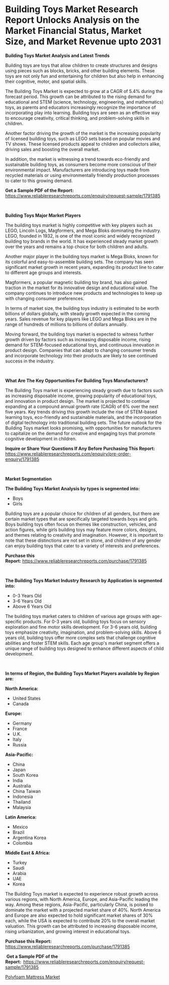 <p><h1>Building Toys Market Research Report Unlocks Analysis on the Market Financial Status, Market Size, and Market Revenue upto 2031</h1></p><p><strong>Building Toys Market Analysis and Latest Trends</strong></p>
<p><p>Building toys are toys that allow children to create structures and designs using pieces such as blocks, bricks, and other building elements. These toys are not only fun and entertaining for children but also help in enhancing their cognitive, motor, and spatial skills.</p><p>The Building Toys Market is expected to grow at a CAGR of 5.4% during the forecast period. This growth can be attributed to the rising demand for educational and STEM (science, technology, engineering, and mathematics) toys, as parents and educators increasingly recognize the importance of incorporating play into learning. Building toys are seen as an effective way to encourage creativity, critical thinking, and problem-solving skills in children.</p><p>Another factor driving the growth of the market is the increasing popularity of licensed building toys, such as LEGO sets based on popular movies and TV shows. These licensed products appeal to children and collectors alike, driving sales and boosting the overall market.</p><p>In addition, the market is witnessing a trend towards eco-friendly and sustainable building toys, as consumers become more conscious of their environmental impact. Manufacturers are introducing toys made from recycled materials or using environmentally friendly production processes to cater to this growing demand.</p></p>
<p><strong>Get a Sample PDF of the Report:&nbsp;</strong> <a href="https://www.reliableresearchreports.com/enquiry/request-sample/1791385">https://www.reliableresearchreports.com/enquiry/request-sample/1791385</a></p>
<p>&nbsp;</p>
<p><strong>Building Toys Major Market Players</strong></p>
<p><p>The building toys market is highly competitive with key players such as LEGO, Lincoln Logs, Magformers, and Mega Bloks dominating the industry. LEGO, founded in 1932, is one of the most iconic and widely recognized building toy brands in the world. It has experienced steady market growth over the years and remains a top choice for both children and adults.</p><p>Another major player in the building toys market is Mega Bloks, known for its colorful and easy-to-assemble building sets. The company has seen significant market growth in recent years, expanding its product line to cater to different age groups and interests.</p><p>Magformers, a popular magnetic building toy brand, has also gained traction in the market for its innovative design and educational value. The company continues to introduce new products and technologies to keep up with changing consumer preferences.</p><p>In terms of market size, the building toys industry is estimated to be worth billions of dollars globally, with steady growth expected in the coming years. Sales revenue for key players like LEGO and Mega Bloks are in the range of hundreds of millions to billions of dollars annually.</p><p>Moving forward, the building toys market is expected to witness further growth driven by factors such as increasing disposable income, rising demand for STEM-focused educational toys, and continuous innovation in product design. Companies that can adapt to changing consumer trends and incorporate technology into their products are likely to see continued success in the industry.</p></p>
<p>&nbsp;</p>
<p><strong>What Are The Key Opportunities For Building Toys Manufacturers?</strong></p>
<p><p>The Building Toys market is experiencing steady growth due to factors such as increasing disposable income, growing popularity of educational toys, and innovation in product design. The market is projected to continue expanding at a compound annual growth rate (CAGR) of 6% over the next five years. Key trends driving this growth include the rise of STEM-based learning toys, eco-friendly and sustainable materials, and the incorporation of digital technology into traditional building sets. The future outlook for the Building Toys market looks promising, with opportunities for manufacturers to capitalize on the demand for creative and engaging toys that promote cognitive development in children.</p></p>
<p><strong>Inquire or Share Your Questions If Any Before Purchasing This Report:</strong> <a href="https://www.reliableresearchreports.com/enquiry/pre-order-enquiry/1791385">https://www.reliableresearchreports.com/enquiry/pre-order-enquiry/1791385</a></p>
<p>&nbsp;</p>
<p><strong>Market Segmentation</strong></p>
<p><strong>The Building Toys Market Analysis by types is segmented into:</strong></p>
<p><ul><li>Boys</li><li>Girls</li></ul></p>
<p><p>Building toys are a popular choice for children of all genders, but there are certain market types that are specifically targeted towards boys and girls. Boys building toys often focus on themes like construction, vehicles, and action figures, while girls building toys may feature more colors, designs, and themes relating to creativity and imagination. However, it is important to note that these distinctions are not set in stone, and children of any gender can enjoy building toys that cater to a variety of interests and preferences.</p></p>
<p><strong>Purchase this Report:&nbsp;</strong><a href="https://www.reliableresearchreports.com/purchase/1791385">https://www.reliableresearchreports.com/purchase/1791385</a></p>
<p>&nbsp;</p>
<p><strong>The Building Toys Market Industry Research by Application is segmented into:</strong></p>
<p><ul><li>0-3 Years Old</li><li>3-6 Years Old</li><li>Above 6 Years Old</li></ul></p>
<p><p>The building toys market caters to children of various age groups with age-specific products. For 0-3 years old, building toys focus on sensory exploration and fine motor skills development. For 3-6 years old, building toys emphasize creativity, imagination, and problem-solving skills. Above 6 years old, building toys offer more complex sets that challenge cognitive abilities and foster STEM skills. Each age group's market segment offers a unique range of building toys designed to enhance different aspects of child development.</p></p>
<p>&nbsp;</p>
<p><strong>In terms of Region, the Building Toys Market Players available by Region are:</strong></p>
<p>
    <p> <strong> North America: </strong>
        <ul>
            <li>United States</li>
            <li>Canada</li>
        </ul>
        </p> 
    <p> <strong> Europe: </strong>
        <ul>
            <li>Germany</li>
            <li>France</li>
            <li>U.K.</li>
            <li>Italy</li>
            <li>Russia</li>
        </ul>
        </p> 
    <p> <strong> Asia-Pacific: </strong>
        <ul>
            <li>China</li>
            <li>Japan</li>
            <li>South Korea</li>
            <li>India</li>
            <li>Australia</li>
            <li>China Taiwan</li>
            <li>Indonesia</li>
            <li>Thailand</li>
            <li>Malaysia</li>
        </ul>
        </p> 
    <p> <strong> Latin America: </strong>
        <ul>
            <li>Mexico</li>
            <li>Brazil</li>
            <li>Argentina Korea</li>
            <li>Colombia</li>
        </ul>
        </p> 
    <p> <strong> Middle East & Africa: </strong>
        <ul>
            <li>Turkey</li>
            <li>Saudi</li>
            <li>Arabia</li>
            <li>UAE</li>
            <li>Korea</li>
        </ul>
    </p>
    </p>
<p><p>The Building Toys market is expected to experience robust growth across various regions, with North America, Europe, and Asia-Pacific leading the way. Among these regions, Asia-Pacific, particularly China, is poised to dominate the market with a projected market share of 40%. North America and Europe are also expected to hold significant market shares of 30% each, while the USA is expected to contribute 20% to the overall market valuation. This growth can be attributed to increasing disposable income, rising urbanization, and growing interest in educational toys.</p></p>
<p><strong>Purchase this Report: </strong><a href="https://www.reliableresearchreports.com/purchase/1791385">https://www.reliableresearchreports.com/purchase/1791385</a></p>
<p>&nbsp;<strong>Get a Sample PDF of the Report:&nbsp;&nbsp;</strong><a href="https://www.reliableresearchreports.com/enquiry/request-sample/1791385">https://www.reliableresearchreports.com/enquiry/request-sample/1791385</a></p>
<p><strong></strong></p>
<p><p><a href="https://github.com/RichRobinson5/Market-Research-Report-List-4/blob/main/polyfoam-mattress-market.md">Polyfoam Mattress Market</a></p></p>